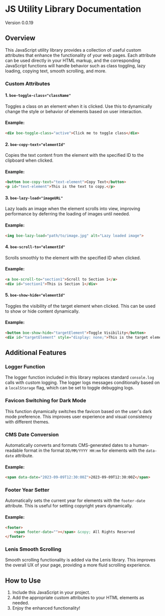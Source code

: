 
# JS Utility Library Documentation

Version 0.0.19

## Overview

This JavaScript utility library provides a collection of useful custom attributes that enhance the functionality of your web pages. Each attribute can be used directly in your HTML markup, and the corresponding JavaScript functions will handle behavior such as class toggling, lazy loading, copying text, smooth scrolling, and more.

### Custom Attributes

#### 1. `boe-toggle-class="className"`
Toggles a class on an element when it is clicked. Use this to dynamically change the style or behavior of elements based on user interaction.

#### Example:
```html
<div boe-toggle-class="active">Click me to toggle class</div>
```

#### 2. `boe-copy-text="elementId"`
Copies the text content from the element with the specified ID to the clipboard when clicked.

#### Example:
```html
<button boe-copy-text="text-element">Copy Text</button>
<p id="text-element">This is the text to copy.</p>
```

#### 3. `boe-lazy-load="imageURL"`
Lazy loads an image when the element scrolls into view, improving performance by deferring the loading of images until needed.

#### Example:
```html
<img boe-lazy-load="path/to/image.jpg" alt="Lazy loaded image">
```

#### 4. `boe-scroll-to="elementId"`
Scrolls smoothly to the element with the specified ID when clicked.

#### Example:
```html
<a boe-scroll-to="section1">Scroll to Section 1</a>
<div id="section1">This is Section 1</div>
```

#### 5. `boe-show-hide="elementId"`
Toggles the visibility of the target element when clicked. This can be used to show or hide content dynamically.

#### Example:
```html
<button boe-show-hide="targetElement">Toggle Visibility</button>
<div id="targetElement" style="display: none;">This is the target element.</div>
```

## Additional Features

### Logger Function
The logger function included in this library replaces standard `console.log` calls with custom logging. The logger logs messages conditionally based on a `localStorage` flag, which can be set to toggle debugging logs.

### Favicon Switching for Dark Mode
This function dynamically switches the favicon based on the user's dark mode preference. This improves user experience and visual consistency with different themes.

### CMS Date Conversion
Automatically converts and formats CMS-generated dates to a human-readable format in the format `DD/MM/YYYY HH:mm` for elements with the `data-date` attribute.

#### Example:
```html
<span data-date="2023-09-09T12:30:00Z">2023-09-09T12:30:00Z</span>
```

### Footer Year Setter
Automatically sets the current year for elements with the `footer-date` attribute. This is useful for setting copyright years dynamically.

#### Example:
```html
<footer>
    <span footer-date=""></span> &copy; All Rights Reserved
</footer>
```

### Lenis Smooth Scrolling
Smooth scrolling functionality is added via the Lenis library. This improves the overall UX of your page, providing a more fluid scrolling experience.

## How to Use

1. Include this JavaScript in your project.
2. Add the appropriate custom attributes to your HTML elements as needed.
3. Enjoy the enhanced functionality!

